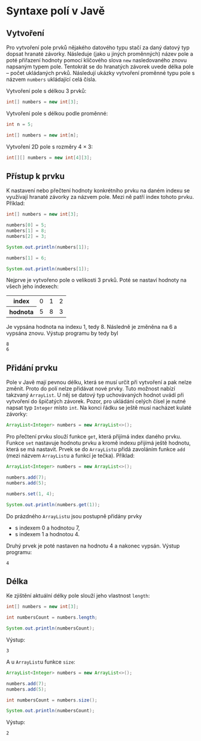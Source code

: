 # Syntaxe polí v Javě
## Vytvoření

Pro vytvoření pole prvků nějakého datového typu stačí za daný datový typ dopsat hranaté závorky. Následuje (jako u jiných proměnných) název pole a poté přiřazení hodnoty pomocí klíčového slova `new` nasledovaného znovu napsaným typem pole. Tentokrát se do hranatých závorek uvede délka pole – počet ukládaných prvků. Následují ukázky vytvoření proměnné typu pole s názvem `numbers` ukládající celá čísla.

Vytvoření pole s délkou 3 prvků:

```java
int[] numbers = new int[3];
```

Vytvoření pole s délkou podle proměnné:

```java
int n = 5;

int[] numbers = new int[n];
```

Vytvoření 2D pole s rozměry 4 × 3:

```java
int[][] numbers = new int[4][3];
```

## Přístup k prvku

K nastavení nebo přečtení hodnoty konkrétního prvku na daném indexu se využívají hranaté závorky za názvem pole. Mezi ně patří index tohoto prvku. Příklad:

```java
int[] numbers = new int[3];

numbers[0] = 5;
numbers[1] = 8;
numbers[2] = 3;

System.out.println(numbers[1]);

numbers[1] = 6;

System.out.println(numbers[1]);
```

Nejprve je vytvořeno pole o velikosti 3 prvků. Poté se nastaví hodnoty na všech jeho indexech:

<table>
<tr><th>index</th><td>0</td><td>1</td><td>2</td></tr>
<tr><th>hodnota</th><td>5</td><td>8</td><td>3</td></tr>
</table>

Je vypsána hodnota na indexu 1, tedy 8. Následně je změněna na 6 a vypsána znovu. Výstup programu by tedy byl

```
8
6
```

## Přidání prvku

Pole v Javě mají pevnou délku, která se musí určit při vytvoření a pak nelze změnit. Proto do polí nelze přidávat nové prvky. Tuto možnost nabízí takzvaný `ArrayList`. U něj se datový typ uchovávaných hodnot uvádí při vytvoření do špičatých závorek. Pozor, pro ukládání celých čísel je nutné napsat typ `Integer` místo `int`. Na konci řádku se ještě musí nacházet kulaté závorky:

```java
ArrayList<Integer> numbers = new ArrayList<>();
```

Pro přečtení prvku slouží funkce `get`, která přijímá index daného prvku. Funkce `set` nastavuje hodnotu prvku a kromě indexu přijímá ještě hodnotu, která se má nastavit. Prvek se do `ArrayList`u přidá zavoláním funkce `add` (mezi názvem `ArrayList`u a funkcí je tečka). Příklad:

```java
ArrayList<Integer> numbers = new ArrayList<>();

numbers.add(7);
numbers.add(5);

numbers.set(1, 4);

System.out.println(numbers.get(1));
```

Do prázdného `ArrayList`u jsou postupně přidány prvky

- s indexem 0 a hodnotou 7,
- s indexem 1 a hodnotou 4.

Druhý prvek je poté nastaven na hodnotu 4 a nakonec vypsán. Výstup programu:

```
4
```

## Délka

Ke zjištění aktuální délky pole slouží jeho vlastnost `length`:

```java
int[] numbers = new int[3];

int numbersCount = numbers.length;

System.out.println(numbersCount);
```

Výstup:

```
3
```

A u `ArrayList`u funkce `size`:

```java
ArrayList<Integer> numbers = new ArrayList<>();

numbers.add(7);
numbers.add(5);

int numbersCount = numbers.size();

System.out.println(numbersCount);
```

Výstup:

```
2
```